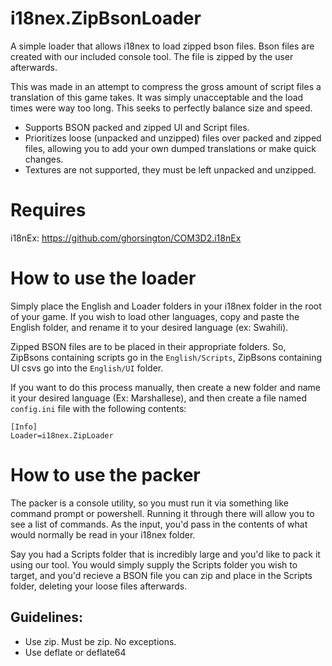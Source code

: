 # i18nex.ZipBsonLoader

A simple loader that allows i18nex to load zipped bson files. Bson files are created with our included console tool. The file is zipped by the user afterwards.

This was made in an attempt to compress the gross amount of script files a translation of this game takes. It was simply unacceptable and the load times were way too long. This seeks to perfectly balance size and speed.

- Supports BSON packed and zipped UI and Script files.
- Prioritizes loose (unpacked and unzipped) files over packed and zipped files, allowing you to add your own dumped translations or make quick changes.
- Textures are not supported, they must be left unpacked and unzipped.

# Requires

i18nEx: [https://github.com/ghorsington/COM3D2.i18nEx  ](https://github.com/Pain-Brioche/COM3D2.i18nEx)

# How to use the loader

Simply place the English and Loader folders in your i18nex folder in the root of your game. If you wish to load other languages, copy and paste the English folder, and rename it to your desired language (ex: Swahili).

Zipped BSON files are to be placed in their appropriate folders. So, ZipBsons containing scripts go in the `English/Scripts`, ZipBsons containing UI csvs go into the `English/UI` folder.

If you want to do this process manually, then create a new folder and name it your desired language (Ex: Marshallese), and then create a file named `config.ini` file with the following contents:
```
[Info]  
Loader=i18nex.ZipLoader  
```
# How to use the packer

The packer is a console utility, so you must run it via something like command prompt or powershell. Running it through there will allow you to see a list of commands. As the input, you'd pass in the contents of what would normally be read in your i18nex folder.

Say you had a Scripts folder that is incredibly large and you'd like to pack it using our tool. You would simply supply the Scripts folder you wish to target, and you'd recieve a BSON file you can zip and place in the Scripts folder, deleting your loose files afterwards.

## Guidelines:
- Use zip. Must be zip. No exceptions.
- Use deflate or deflate64
